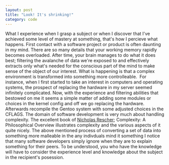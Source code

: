 ```yaml
---
layout: post
title: "Look! It's shrinking!"
category: code
---
```


What I experience when I grasp a subject or when I discover that I've
achieved some level of mastery at something, that's how I percieve
what happens. First contact with a software project or product is
often daunting in my mind. There are so many details that your working
memory rapidly becomes overloaded. After time, your brain manages to
do what it does best; filtering the avalanche of data we're exposed to
and effectively extracts only what's needed for the conscious part of
the mind to make sense of the object of our interest. What is
happening is that a complex environment is transformed into something
more controlleable.  For instance, when I first started to take an
interest in computers and operating systems, the prospect of replacing
the hardware in my server seemed infinitely complicated. Now, with the
experience and filtering abilities that bestowed on me it seems a
simple matter of adding some modules or choices in the kernel config
and off we go replacing the hardware. Afterwards recompile the Gentoo
system with some adjusted choices in the CFLAGS. The domain of
software development is very much about handling complexity. The
excellent book of <a
href="http://en.wikipedia.org/wiki/Nicholas_Rescher">Nicholas
Rescher</a>; Complexity: A Philosophical Overview illustrates
complexity and the various aspects of it quite nicely. The above
mentioned process of converting a set of data into something more
malleable in the any indivduals mind it something I notice that many
software developers simply ignore when they are to explain something
for their peers. To be understood, you who have the knowledge will
have to consider the experience level and knowledge about the subject
in the recipient's posession.

